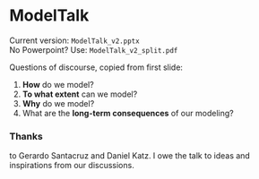 ModelTalk
=========
Current version: `ModelTalk_v2.pptx`  
No Powerpoint? Use: `ModelTalk_v2_split.pdf`

Questions of discourse, copied from first slide:

1. **How** do we model?
2. **To what extent** can we model?
3. **Why** do we model?
4. What are the **long-term consequences** of our modeling?

### Thanks
to Gerardo Santacruz and Daniel Katz.  I owe the talk to ideas and inspirations from our discussions.